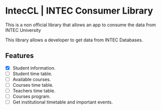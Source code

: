 # IntecCL | INTEC Consumer Library
This is a non official library that allows an app to consume the data from INTEC University

This library allows a developer to get data from INTEC Databases.

## Features
- [x] Student information.
- [ ] Student time table.
- [ ] Available courses.
- [ ] Courses time table.
- [ ] Teachers time table.
- [ ] Courses program.
- [ ] Get institutional timetable and important events.
